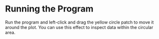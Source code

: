 # Running the Program

Run the program and left-click and drag the yellow circle patch to move it around the plot. You can use this effect to inspect data within the circular area.
